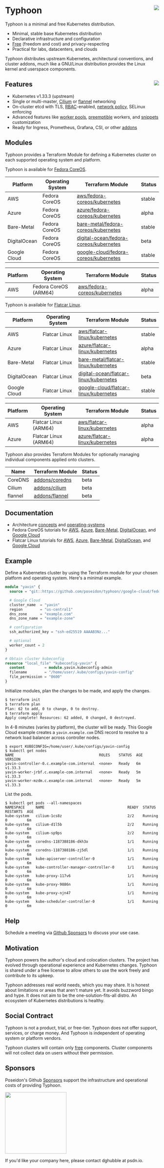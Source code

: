 # Typhoon <img align="right" src="https://storage.googleapis.com/poseidon/typhoon-logo.png">

Typhoon is a minimal and free Kubernetes distribution.

* Minimal, stable base Kubernetes distribution
* Declarative infrastructure and configuration
* [Free](#social-contract) (freedom and cost) and privacy-respecting
* Practical for labs, datacenters, and clouds

Typhoon distributes upstream Kubernetes, architectural conventions, and cluster addons, much like a GNU/Linux distribution provides the Linux kernel and userspace components.

## Features <a href="https://www.cncf.io/certification/software-conformance/"><img align="right" src="https://storage.googleapis.com/poseidon/certified-kubernetes.png"></a>

* Kubernetes v1.33.3 (upstream)
* Single or multi-master, [Cilium](https://github.com/cilium/cilium) or [flannel](https://github.com/coreos/flannel) networking
* On-cluster etcd with TLS, [RBAC](https://kubernetes.io/docs/admin/authorization/rbac/)-enabled, [network policy](https://kubernetes.io/docs/concepts/services-networking/network-policies/), SELinux enforcing
* Advanced features like [worker pools](advanced/worker-pools/), [preemptible](fedora-coreos/google-cloud/#preemption) workers, and [snippets](advanced/customization/#hosts) customization
* Ready for Ingress, Prometheus, Grafana, CSI, or other [addons](addons/overview/)

## Modules

Typhoon provides a Terraform Module for defining a Kubernetes cluster on each supported operating system and platform.

Typhoon is available for [Fedora CoreOS](https://getfedora.org/coreos/).

| Platform      | Operating System | Terraform Module | Status |
|---------------|------------------|------------------|--------|
| AWS           | Fedora CoreOS | [aws/fedora-coreos/kubernetes](fedora-coreos/aws.md) | stable |
| Azure         | Fedora CoreOS | [azure/fedora-coreos/kubernetes](fedora-coreos/azure.md) | alpha |
| Bare-Metal    | Fedora CoreOS | [bare-metal/fedora-coreos/kubernetes](fedora-coreos/bare-metal.md) | stable |
| DigitalOcean  | Fedora CoreOS | [digital-ocean/fedora-coreos/kubernetes](fedora-coreos/digitalocean.md) | beta |
| Google Cloud  | Fedora CoreOS | [google-cloud/fedora-coreos/kubernetes](fedora-coreos/google-cloud.md) | stable |

| Platform      | Operating System | Terraform Module | Status |
|---------------|------------------|------------------|--------|
| AWS           | Fedora CoreOS (ARM64) | [aws/fedora-coreos/kubernetes](advanced/arm64.md) | alpha |

Typhoon is available for [Flatcar Linux](https://www.flatcar-linux.org/releases/).

| Platform      | Operating System | Terraform Module | Status |
|---------------|------------------|------------------|--------|
| AWS           | Flatcar Linux    | [aws/flatcar-linux/kubernetes](flatcar-linux/aws.md) | stable |
| Azure         | Flatcar Linux    | [azure/flatcar-linux/kubernetes](flatcar-linux/azure.md) | alpha |
| Bare-Metal    | Flatcar Linux    | [bare-metal/flatcar-linux/kubernetes](flatcar-linux/bare-metal.md) | stable |
| DigitalOcean | Flatcar Linux  | [digital-ocean/flatcar-linux/kubernetes](flatcar-linux/digitalocean.md) | beta |
| Google Cloud  | Flatcar Linux  | [google-cloud/flatcar-linux/kubernetes](flatcar-linux/google-cloud.md) | stable |

| Platform      | Operating System | Terraform Module | Status |
|---------------|------------------|------------------|--------|
| AWS           | Flatcar Linux (ARM64) | [aws/flatcar-linux/kubernetes](advanced/arm64.md) | alpha |
| Azure         | Flatcar Linux (ARM64) | [azure/flatcar-linux/kubernetes](advanced/arm64.md) | alpha |

Typhoon also provides Terraform Modules for optionally managing individual components applied onto clusters.

| Name    | Terraform Module | Status |
|---------|------------------|--------|
| CoreDNS | [addons/coredns](addons/coredns) | beta |
| Cilium  | [addons/cilium](addons/cilium) | beta |
| flannel | [addons/flannel](addons/flannel) | beta |

## Documentation

* Architecture [concepts](architecture/concepts.md) and [operating-systems](architecture/operating-systems.md)
* Fedora CoreOS tutorials for [AWS](fedora-coreos/aws.md), [Azure](fedora-coreos/azure.md), [Bare-Metal](fedora-coreos/bare-metal.md), [DigitalOcean](fedora-coreos/digitalocean.md), and [Google Cloud](fedora-coreos/google-cloud.md)
* Flatcar Linux tutorials for [AWS](flatcar-linux/aws.md), [Azure](flatcar-linux/azure.md), [Bare-Metal](flatcar-linux/bare-metal.md), [DigitalOcean](flatcar-linux/digitalocean.md), and [Google Cloud](flatcar-linux/google-cloud.md)

## Example

Define a Kubernetes cluster by using the Terraform module for your chosen platform and operating system. Here's a minimal example.

```tf
module "yavin" {
  source = "git::https://github.com/poseidon/typhoon//google-cloud/fedora-coreos/kubernetes?ref=v1.33.3"

  # Google Cloud
  cluster_name  = "yavin"
  region        = "us-central1"
  dns_zone      = "example.com"
  dns_zone_name = "example-zone"

  # configuration
  ssh_authorized_key = "ssh-ed25519 AAAAB3Nz..."

  # optional
  worker_count = 2
}

# Obtain cluster kubeconfig
resource "local_file" "kubeconfig-yavin" {
  content         = module.yavin.kubeconfig-admin
  filename        = "/home/user/.kube/configs/yavin-config"
  file_permission = "0600"
}
```

Initialize modules, plan the changes to be made, and apply the changes.

```sh
$ terraform init
$ terraform plan
Plan: 62 to add, 0 to change, 0 to destroy.
$ terraform apply
Apply complete! Resources: 62 added, 0 changed, 0 destroyed.
```

In 4-8 minutes (varies by platform), the cluster will be ready. This Google Cloud example creates a `yavin.example.com` DNS record to resolve to a network load balancer across controller nodes.

```
$ export KUBECONFIG=/home/user/.kube/configs/yavin-config
$ kubectl get nodes
NAME                                       ROLES    STATUS  AGE  VERSION
yavin-controller-0.c.example-com.internal  <none>   Ready   6m   v1.33.3
yavin-worker-jrbf.c.example-com.internal   <none>   Ready   5m   v1.33.3
yavin-worker-mzdm.c.example-com.internal   <none>   Ready   5m   v1.33.3
```

List the pods.

```
$ kubectl get pods --all-namespaces
NAMESPACE     NAME                                      READY  STATUS    RESTARTS  AGE
kube-system   cilium-1cs8z                              2/2    Running   0         6m
kube-system   cilium-d1l5b                              2/2    Running   0         6m
kube-system   cilium-sp9ps                              2/2    Running   0         6m
kube-system   coredns-1187388186-dkh3o                  1/1    Running   0         6m
kube-system   coredns-1187388186-zj5dl                  1/1    Running   0         6m
kube-system   kube-apiserver-controller-0               1/1    Running   0         6m
kube-system   kube-controller-manager-controller-0      1/1    Running   0         6m
kube-system   kube-proxy-117v6                          1/1    Running   0         6m
kube-system   kube-proxy-9886n                          1/1    Running   0         6m
kube-system   kube-proxy-njn47                          1/1    Running   0         6m
kube-system   kube-scheduler-controller-0               1/1    Running   0         6m
```

## Help

Schedule a meeting via [Github Sponsors](https://github.com/sponsors/poseidon?frequency=one-time) to discuss your use case.

## Motivation

Typhoon powers the author's cloud and colocation clusters. The project has evolved through operational experience and Kubernetes changes. Typhoon is shared under a free license to allow others to use the work freely and contribute to its upkeep.

Typhoon addresses real world needs, which you may share. It is honest about limitations or areas that aren't mature yet. It avoids buzzword bingo and hype. It does not aim to be the one-solution-fits-all distro. An ecosystem of Kubernetes distributions is healthy.

## Social Contract

Typhoon is not a product, trial, or free-tier. Typhoon does not offer support, services, or charge money. And Typhoon is independent of operating system or platform vendors.

Typhoon clusters will contain only [free](https://www.debian.org/intro/free) components. Cluster components will not collect data on users without their permission.

## Sponsors

Poseidon's Github [Sponsors](https://github.com/sponsors/poseidon) support the infrastructure and operational costs of providing Typhoon.

<a href="https://www.digitalocean.com/">
    <img src="https://opensource.nyc3.cdn.digitaloceanspaces.com/attribution/assets/SVG/DO_Logo_horizontal_blue.svg" width="201px">
</a>
<br>

If you'd like your company here, please contact dghubble at psdn.io.
